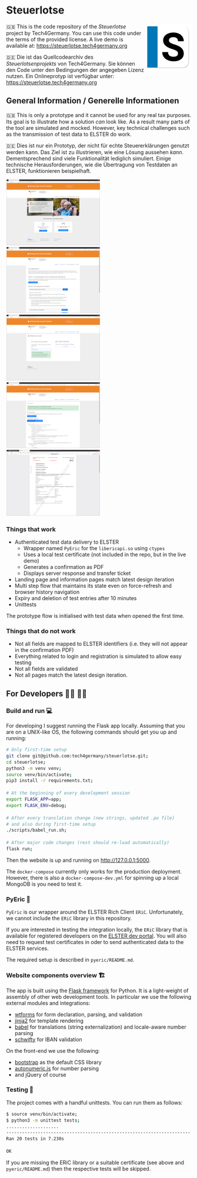 # Steuerlotse

<img src="documentation/logo_large.png" width="128px" align="right" />

🇬🇧 This is the code repository of the _Steuerlotse_ project by Tech4Germany.
You can use this code under the terms of the provided license.
A live demo is available at: https://steuerlotse.tech4germany.org

🇩🇪 Die ist das Quellcodearchiv des _Steuerlotsenprojekts_ von Tech4Germany.
Sie können den Code unter den Bedingungen der angegeben Lizenz nutzen.
Ein Onlineprotyp ist verfügbar unter: https://steuerlotse.tech4germany.org

## General Information / Generelle Informationen

🇬🇧 This is only a prototype and it cannot be used for any real tax purposes.
Its goal is to illustrate how a solution _can_ look like.
As a result many parts of the tool are simulated and mocked.
However, key technical challenges such as the transmission of test data to ELSTER do work.

🇩🇪 Dies ist nur ein Prototyp, der nicht für echte Steuererklärungen genutzt werden kann.
Das Ziel ist zu illustrieren, wie eine Lösung aussehen _kann_.
Dementsprechend sind viele Funktionalität lediglich simuliert.
Einige technische Herausforderungen, wie die Übertragung von Testdaten an ELSTER, funktionieren beispielhaft.

<a href="documentation/screen_landing_page.png"><img src="documentation/screen_landing_page_small.png" width="256px" /></a>
<a href="documentation/screen_info_page.png"><img src="documentation/screen_info_page_small.png" width="256px" /></a>
<a href="documentation/screen_code_entry.png"><img src="documentation/screen_code_entry_small.png" width="256px" /></a>
<a href="documentation/screen_ack_page.png"><img src="documentation/screen_ack_page_small.png" width="256px" /></a>
<a href="documentation/screen_ack_pdf.png"><img src="documentation/screen_ack_pdf_small.png" width="256px" /></a>

### Things that work

- Authenticated test data delivery to ELSTER
    - Wrapper named `PyEric` for the `libericapi.so` using `ctypes`
    - Uses a local test certificate (not included in the repo, but in the live demo)
    - Generates a confirmation as PDF
    - Displays server response and transfer ticket
- Landing page and information pages match latest design iteration
- Multi step flow that maintains its state even on force-refresh and browser history navigation
- Expiry and deletion of test entries after 10 minutes
- Unittests

The prototype flow is initialised with test data when opened the first time.

### Things that do not work

- Not all fields are mapped to ELSTER identifiers (i.e. they will not appear in the confirmation PDF)
- Everything related to login and registration is simulated to allow easy testing
- Not all fields are validated
- Not all pages match the latest design iteration.


## For Developers 👩‍💻 👨‍💻

### Build and run 💻

For developing I suggest running the Flask app locally. Assuming that you are on a UNIX-like OS, the following commands should get you up and running:

```bash
# Only first-time setup
git clone git@github.com:tech4germany/steuerlotse.git;
cd steuerlotse;
python3 -m venv venv;
source venv/bin/activate;
pip3 install -r requirements.txt;

# At the beginning of every development session
export FLASK_APP=app;
export FLASK_ENV=debug;

# After every translation change (new strings, updated .po file)
# and also during first-time setup
./scripts/babel_run.sh;

# After major code changes (rest should re-load automatically)
flask run;
```

Then the website is up and running on http://127.0.0.1:5000.

The `docker-compose` currently only works for the production deployment. 
However, there is also a `docker-compose-dev.yml` for spinning up a local MongoDB is you need to test it.

### PyEric 🐍

`PyEric` is our wrapper around the ELSTER Rich Client `ERiC`.
Unfortunately, we cannot include the `ERiC` library in this repository.

If you are interested in testing the integration locally, the `ERiC` library that is available for registered developers on the [ELSTER dev portal](https://www.elster.de/elsterweb/infoseite/entwickler).
You will also need to request test certificates in oder to send authenticated data to the ELSTER services.

The required setup is described in `pyeric/README.md`.

### Website components overview 🏗️

The app is built using the [Flask framework](https://flask.palletsprojects.com/en/1.1.x/) for Python. 
It is a light-weight of assembly of other web development tools. 
In particular we use the following external modules and integrations:

 - [wtforms](http://wtforms.simplecodes.com/) for form declaration, parsing, and validation
 - [jinja2](https://jinja.palletsprojects.com/) for template rendering
 - [babel](babel.pocoo.org/) for translations (string externalization) and locale-aware number parsing
 - [schwifty](https://github.com/mdomke/schwifty) for IBAN validation

On the front-end we use the following:
 - [bootstrap](https://getbootstrap.com/) as the default CSS library
 - [autonumeric.js](http://autonumeric.org/) for number parsing
 - and jQuery of course


### Testing 📃

The project comes with a handful unittests. You can run them as follows:

```bash
$ source venv/bin/activate;
$ python3 -m unittest tests;
....................
----------------------------------------------------------------------
Ran 20 tests in 7.230s

OK
```

If you are missing the ERiC library or a suitable certificate (see above and `pyeric/README.md`) then the respective tests will be skipped.
